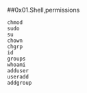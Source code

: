 ##0x01.Shell,permissions 

```
chmod
sudo
su
chown
chgrp
id
groups
whoami
adduser
useradd
addgroup
```


